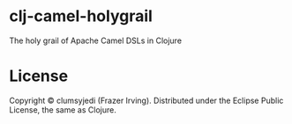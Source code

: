 clj-camel-holygrail
=============

The holy grail of Apache Camel DSLs in Clojure

# License

Copyright © clumsyjedi (Frazer Irving). Distributed under the Eclipse Public License, the same as Clojure.
